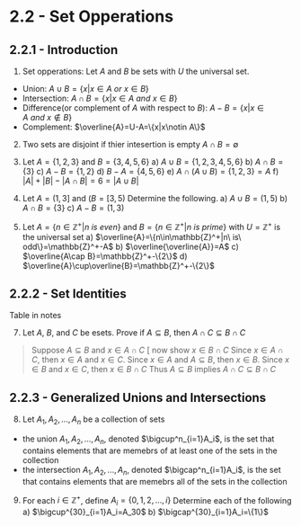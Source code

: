 # 2.2 - Set Opperations

## 2.2.1 - Introduction

1. Set opperations: Let $A$ and $B$ be sets with $U$ the universal set.
- Union: $A\cup B=\{x|x\in A\ or\ x\in B\}$
- Intersection: $A\cap B=\{x|x\in A\ and\ x\in B\}$
- Difference(or complement of $A$ with respect to $B$): $A-B=\{x|x\in A\ and\ x\notin B\}$
- Complement: $\overline{A}=U-A=\{x|x\notin A\}$

2. Two sets are disjoint if thier intesertion is empty $A\cap B=\emptyset$

3. Let $A=\{1, 2, 3\}$ and $B=\{3, 4, 5, 6\}$
a) $A\cup B=\{1, 2, 3, 4, 5, 6\}$
b) $A\cap B=\{3\}$
c) $A-B=\{1, 2\}$
d) $B-A=\{4, 5, 6\}$
e) $A\cap(A\cup B)=\{1, 2, 3\}=A$
f) $|A|+|B|-|A\cap B|=6=|A\cup B|$

4. Let $A=(1,3]$ and $(B=[3, 5)$ Determine the following.
a) $A\cup B=(1,5)$
b) $A\cap B=\{3\}$
c) $A-B=(1,3)$

5) Let $A=\{n\in\mathbb{Z}^+|n\ is\ even\}$ and $B=\{n\in\mathbb{Z}^+|n\ is\ prime\}$ with $U=\mathbb{Z}^+$ is the universal set
a) $\overline{A}=\{n\in\mathbb{Z}^+|n\ is\ odd\}=\mathbb{Z}^+-A$
b) $\overline{\overline{A}}=A$
c) $\overline{A\cap B}=\mathbb{Z}^+-\{2\}$
d) $\overline{A}\cup\overline{B}=\mathbb{Z}^+-\{2\}$

## 2.2.2 - Set Identities

Table in notes

7. Let $A$, $B$, and $C$ be esets. Prove if $A\subseteq B$, then $A\cap C\subseteq B\cap C$
> Suppose $A\subseteq B$ and $x\in A\cap C$ \[ now show $x\in B\cap C$
> Since $x\in A\cap C$, then $x\in A$ and $x\in C$.
> Since $x\in A$ and $A\subseteq B$, then $x\in B$.
> Since $x\in B$ and $x\in C$, then $x\in B\cap C$
> Thus $A\subseteq B$ implies $A\cap C\subseteq B\cap C$

## 2.2.3 - Generalized Unions and Intersections

8. Let $A_1, A_2, ..., A_n$ be a collection of sets 
- the union $A_1, A_2,...,A_n$, denoted $\bigcup^n_{i=1}A_i$, is the set that contains elements that are memebrs of at least one of the sets in the collection
- the intersection $A_1, A_2,...,A_n$, denoted $\bigcap^n_{i=1}A_i$, is the set that contains elements that are memebrs all of the sets in the collection

9. For each $i\in\mathbb{Z}^+$, define $A_i=\{0, 1, 2, ..., i\}$ Determine each of the following 
a) $\bigcup^{30}_{i=1}A_i=A_30$
b) $\bigcap^{30}_{i=1}A_i=\{1\}$

